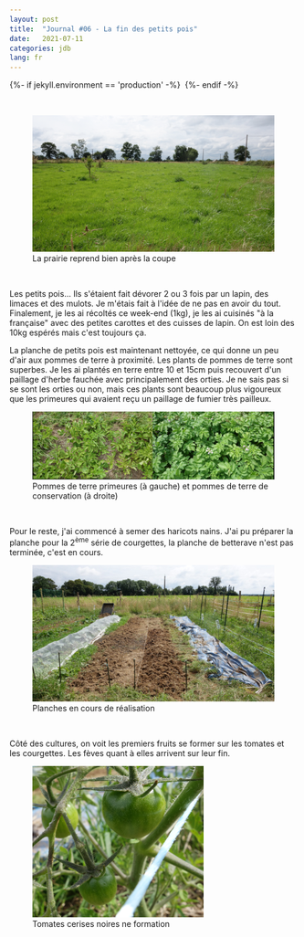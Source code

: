 ```yaml
---
layout: post
title:  "Journal #06 - La fin des petits pois"
date:   2021-07-11
categories: jdb
lang: fr
---
```


{%- if jekyll.environment == 'production'  -%}
<img src="https://dol.roflcopter.fr/h/10362Vd4Mopzw" alt="" />
{%- endif -%}


&nbsp;


<figure>
    <img src="/assets/photos/jdb6/prairie.png" alt="Photo de prairie" />
    <figcaption>La prairie reprend bien après la coupe</figcaption>
</figure>
<br />

Les petits pois... Ils s'étaient fait dévorer 2 ou 3 fois par un lapin, des limaces et des mulots. 
Je m'étais fait à l'idée de ne pas en avoir du tout. Finalement, je les ai récoltés ce week-end (1kg), 
je les ai cuisinés "à la française" avec des petites carottes et des cuisses de lapin. On est loin des 10kg
espérés mais c'est toujours ça.

La planche de petits pois est maintenant nettoyée, ce qui donne un peu d'air aux pommes de terre à proximité.
Les plants de pommes de terre sont superbes. Je les ai plantés en terre entre 10 et 15cm puis recouvert d'un paillage
d'herbe fauchée avec principalement des orties. Je ne sais pas si se sont les orties ou non, mais ces plants sont beaucoup
plus vigoureux que les primeures qui avaient reçu un paillage de fumier très pailleux.

<figure>
    <img src="/assets/photos/jdb6/pdt.png" alt="Photo de plants de pommes de terre" />
    <figcaption>Pommes de terre primeures (à gauche) et pommes de terre de conservation (à droite)</figcaption>
</figure>
<br />

Pour le reste, j'ai commencé à semer des haricots nains. J'ai pu préparer la planche pour la 2<sup>ème</sup> série de courgettes,
la planche de betterave n'est pas terminée, c'est en cours.

<figure>
    <img src="/assets/photos/jdb6/planche-en-cours.jpg" alt="Photo de planches en cours de réalisation" />
    <figcaption>Planches en cours de réalisation</figcaption>
</figure>
<br />

Côté des cultures, on voit les premiers fruits se former sur les tomates et les courgettes. Les fèves quant à elles arrivent sur leur fin.

<figure>
    <img src="/assets/photos/jdb6/tomates.png" alt="Photo de jeunes tomates cerises" />
    <figcaption>Tomates cerises noires ne formation</figcaption>
</figure>
<br />

